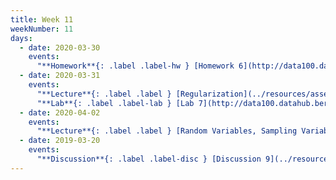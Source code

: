 ```yaml
---
title: Week 11
weekNumber: 11
days:
  - date: 2020-03-30
    events:
      "**Homework**{: .label .label-hw } [Homework 6](http://data100.datahub.berkeley.edu/hub/user-redirect/git-sync?repo=https://github.com/DS-100/sp20&subPath=hw/hw6/) (due Apr. 6)":
  - date: 2020-03-31
    events:
      "**Lecture**{: .label .label } [Regularization](../resources/assets/lectures/lec19/Regularization.html) ([slides](https://drive.google.com/open?id=15zj-u3QaQTQnDhtmGgp80OAm8-k_8HIO))([code](http://data100.datahub.berkeley.edu/hub/user-redirect/git-sync?repo=https://github.com/DS-100/sp20&subPath=lecture/lec19/)) ([playlist](https://www.youtube.com/playlist?list=PLcK2S75CXo8NFmi4n23t8KJKTO3om2yup))":
      "**Lab**{: .label .label-lab } [Lab 7](http://data100.datahub.berkeley.edu/hub/user-redirect/git-sync?repo=https://github.com/DS-100/sp20&subPath=lab/lab07/) (due Apr. 6)":
  - date: 2020-04-02
    events:
      "**Lecture**{: .label .label } [Random Variables, Sampling Variability](https://drive.google.com/open?id=1e9iAMFs62IhiWgWVL_vm1yw-Zxz-PEDV) ([Part 1](../resources/assets/lectures/lec20/Lec_20_Part_1.html)) ":
  - date: 2019-03-20
    events:
      "**Discussion**{: .label .label-disc } [Discussion 9](../resources/assets/discussions/disc09.pdf) ([video](https://www.youtube.com/playlist?list=PLQCcNQgUcDforEy0cWWBgN1IGWFSP0KlW))":
---
```

